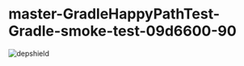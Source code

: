 # master-GradleHappyPathTest-Gradle-smoke-test-09d6600-90

![depshield](https://dev1.dev.depshield.sonatype.org/badges/depshield-testing/master-GradleHappyPathTest-Gradle-smoke-test-09d6600-90/depshield.svg)